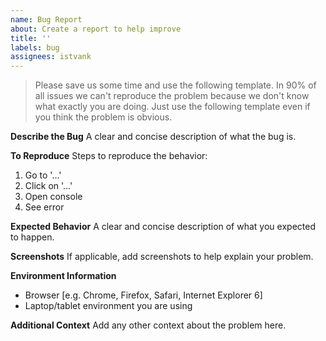 ```yaml
---
name: Bug Report
about: Create a report to help improve
title: ''
labels: bug
assignees: istvank
---
```


> Please save us some time and use the following template. In 90% of all issues we can't reproduce the problem because we don't know what exactly you are doing. Just use the following template even if you think the problem is obvious.

**Describe the Bug**
A clear and concise description of what the bug is.

**To Reproduce**
Steps to reproduce the behavior:
1. Go to '…'
2. Click on '…'
3. Open console
4. See error

**Expected Behavior**
A clear and concise description of what you expected to happen.

**Screenshots**
If applicable, add screenshots to help explain your problem.

**Environment Information**
 - Browser [e.g. Chrome, Firefox, Safari, Internet Explorer 6]
 - Laptop/tablet environment you are using

**Additional Context**
Add any other context about the problem here.
